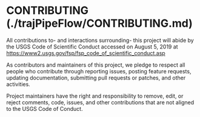 # CONTRIBUTING (./trajPipeFlow/CONTRIBUTING.md)

All contributions to- and interactions surrounding- this project will abide by
the USGS Code of Scientific Conduct accessed on August 5, 2019 at
https://www2.usgs.gov/fsp/fsp_code_of_scientific_conduct.asp

As contributors and maintainers of this project, we pledge to respect all people who
contribute through reporting issues, posting feature requests, updating documentation,
submitting pull requests or patches, and other activities.

Project maintainers have the right and responsibility to remove, edit, or reject comments,
code, issues, and other contributions that are not aligned to the USGS Code of Conduct.
